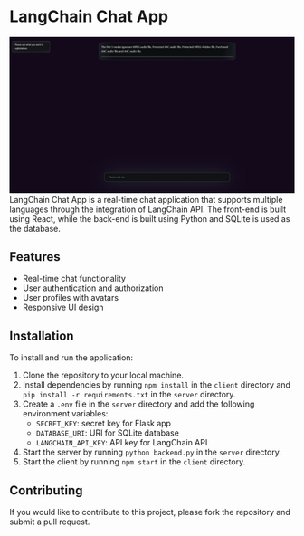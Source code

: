 # LangChain Chat App
<img src="Screenshot_1.jpg" alt="dashboard" border="0">
LangChain Chat App is a real-time chat application that supports multiple languages through the integration of LangChain API. The front-end is built using React, while the back-end is built using Python and SQLite is used as the database.

## Features

- Real-time chat functionality
- User authentication and authorization
- User profiles with avatars
- Responsive UI design

## Installation

To install and run the application:

1. Clone the repository to your local machine.
2. Install dependencies by running `npm install` in the `client` directory and `pip install -r requirements.txt` in the `server` directory.
3. Create a `.env` file in the `server` directory and add the following environment variables:
   - `SECRET_KEY`: secret key for Flask app
   - `DATABASE_URI`: URI for SQLite database
   - `LANGCHAIN_API_KEY`: API key for LangChain API
4. Start the server by running `python backend.py` in the `server` directory.
5. Start the client by running `npm start` in the `client` directory.

## Contributing

If you would like to contribute to this project, please fork the repository and submit a pull request.
